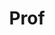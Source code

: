 ---
layout: person
given: Alexei
family: Lapkin
department: Department of Chemical Engineering and Biotechnology
title: Prof
job_title: Professor of Sustainable Reaction Engineering
crsid: aal35
image: /assets/uploads/Lapkin_Alexei.jpg
webpage: https://lapkingroup.com
biography: 'Alexei Lapkin is a Professor of Sustainable Reaction Engineering at University
  of Cambridge. He is also a PI on several projects within Cambridge CARES in Singapore.


  He obtained his PhD in chemical engineering at University of Bath (UK) and then
  was appointed as a Lecturer in Chemical Engineering at University of Bath in 2000.
  In 2009 he was appointed as Professor of Engineering at University of Warwick and
  since 2013 he has been in the Department of Chemical Engineering and Biotechnology
  at Cambridge.


  His work is mainly on sustainability aspects of manufacture of molecules and materials.
  This includes work on chemical data (chemoinformatics, data cleaning, data augmentation),
  digital twins in chemical manufacturing, machine learning and AI methods in chemical
  synthesis and process development, and methods of environmental assessment of new
  chemical processes.


  His group has spun out two companies: Accelerated Materials Ltd, which is adopting
  ML-assisted materials development strategies, and Chemical Data Intelligence (CDI)
  Pte Ltd, which is exploiting complex networks and ML methods for developing new
  chemical entities and synthesis planning. Links: <https://cdi-sg.com>; <https://acceleratedmaterials.co>'
name: Alexei Lapkin
---